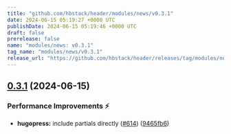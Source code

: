 ```yaml
---
title: "github.com/hbstack/header/modules/news/v0.3.1"
date: 2024-06-15 05:19:27 +0000 UTC
publishDate: 2024-06-15 05:19:46 +0000 UTC
draft: false
prerelease: false
name: "modules/news: v0.3.1"
tag_name: "modules/news/v0.3.1"
release_url: "https://github.com/hbstack/header/releases/tag/modules/news/v0.3.1"
---
```


## [0.3.1](https://github.com/hbstack/header/compare/modules/news/v0.3.0...modules/news/v0.3.1) (2024-06-15)


### Performance Improvements ⚡️

* **hugopress:** include partials directly ([#614](https://github.com/hbstack/header/issues/614)) ([9465fb6](https://github.com/hbstack/header/commit/9465fb634f2711058b664659dccb9ce42ef3ad00))
